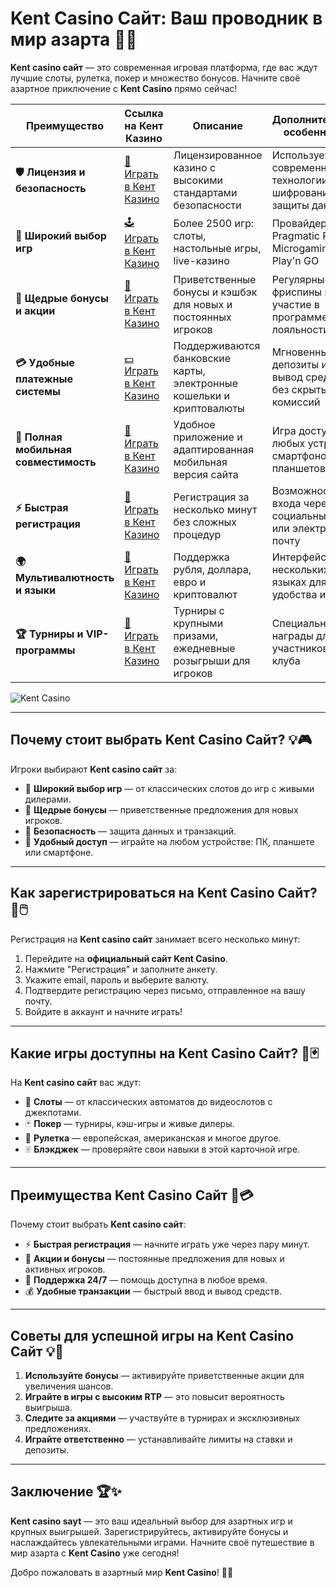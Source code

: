 # Kent Casino Сайт: Ваш проводник в мир азарта 🎰✨

**Kent casino сайт** — это современная игровая платформа, где вас ждут лучшие слоты, рулетка, покер и множество бонусов. Начните своё азартное приключение с **Kent Casino** прямо сейчас!

| **Преимущество**                      | **Ссылка на Кент Казино**                  | **Описание**                                       | **Дополнительные особенности**                     |
|----------------------------------------|--------------------------------------------|--------------------------------------------------|--------------------------------------------------|
| **🛡️ Лицензия и безопасность**         | [🔗 Играть в Кент Казино](https://brandplay.link/Fv2WP3js) | Лицензированное казино с высокими стандартами безопасности | Использует современные технологии шифрования для защиты данных |
| **🎲 Широкий выбор игр**               | [🕹️ Играть в Кент Казино](https://brandplay.link/Fv2WP3js) | Более 2500 игр: слоты, настольные игры, live-казино | Провайдеры: Pragmatic Play, Microgaming, Play'n GO |
| **💎 Щедрые бонусы и акции**           | [🎁 Играть в Кент Казино](https://brandplay.link/Fv2WP3js) | Приветственные бонусы и кэшбэк для новых и постоянных игроков | Регулярные фриспины и участие в программе лояльности |
| **💳 Удобные платежные системы**       | [💵 Играть в Кент Казино](https://brandplay.link/Fv2WP3js) | Поддерживаются банковские карты, электронные кошельки и криптовалюты | Мгновенные депозиты и вывод средств без скрытых комиссий |
| **📱 Полная мобильная совместимость**  | [📲 Играть в Кент Казино](https://brandplay.link/Fv2WP3js) | Удобное приложение и адаптированная мобильная версия сайта | Игра доступна с любых устройств: смартфонов и планшетов |
| **⚡ Быстрая регистрация**             | [🔑 Играть в Кент Казино](https://brandplay.link/Fv2WP3js) | Регистрация за несколько минут без сложных процедур | Возможность входа через социальные сети или электронную почту |
| **🌍 Мультивалютность и языки**        | [💱 Играть в Кент Казино](https://brandplay.link/Fv2WP3js) | Поддержка рубля, доллара, евро и криптовалют | Интерфейс на нескольких языках для удобства игроков |
| **🏆 Турниры и VIP-программы**         | [🥇 Играть в Кент Казино](https://brandplay.link/Fv2WP3js) | Турниры с крупными призами, ежедневные розыгрыши для игроков | Специальные награды для участников VIP-клуба |

![Kent Casino](https://static25.tgcnt.ru/posts/_0/c5/c533e6093603a60e793850651a52cd34.jpg)

---

## Почему стоит выбрать Kent Casino Сайт? 💡🎮

Игроки выбирают **Kent casino сайт** за:

- 🎰 **Широкий выбор игр** — от классических слотов до игр с живыми дилерами.
- 🎁 **Щедрые бонусы** — приветственные предложения для новых игроков.
- 🔐 **Безопасность** — защита данных и транзакций.
- 📱 **Удобный доступ** — играйте на любом устройстве: ПК, планшете или смартфоне.

---

## Как зарегистрироваться на Kent Casino Сайт? 🚀🖱️

Регистрация на **Kent casino сайт** занимает всего несколько минут:

1. Перейдите на **официальный сайт Kent Casino**.
2. Нажмите "Регистрация" и заполните анкету.
3. Укажите email, пароль и выберите валюту.
4. Подтвердите регистрацию через письмо, отправленное на вашу почту.
5. Войдите в аккаунт и начните играть!

---

## Какие игры доступны на Kent Casino Сайт? 🎡🃏

На **Kent casino сайт** вас ждут:

- 🎰 **Слоты** — от классических автоматов до видеослотов с джекпотами.
- 🃏 **Покер** — турниры, кэш-игры и живые дилеры.
- 🎡 **Рулетка** — европейская, американская и многое другое.
- 🃠 **Блэкджек** — проверяйте свои навыки в этой карточной игре.

---

## Преимущества Kent Casino Сайт 🌟💳

Почему стоит выбрать **Kent casino сайт**:

- ⚡ **Быстрая регистрация** — начните играть уже через пару минут.
- 🎀 **Акции и бонусы** — постоянные предложения для новых и активных игроков.
- 💬 **Поддержка 24/7** — помощь доступна в любое время.
- 💰 **Удобные транзакции** — быстрый ввод и вывод средств.

---

## Советы для успешной игры на Kent Casino Сайт 💡🎯

1. **Используйте бонусы** — активируйте приветственные акции для увеличения шансов.
2. **Играйте в игры с высоким RTP** — это повысит вероятность выигрыша.
3. **Следите за акциями** — участвуйте в турнирах и эксклюзивных предложениях.
4. **Играйте ответственно** — устанавливайте лимиты на ставки и депозиты.

---

## Заключение 🏆✨

**Kent casino sayt** — это ваш идеальный выбор для азартных игр и крупных выигрышей. Зарегистрируйтесь, активируйте бонусы и наслаждайтесь увлекательными играми. Начните своё путешествие в мир азарта с **Kent Casino** уже сегодня!

Добро пожаловать в азартный мир **Kent Casino**! 🎰✨
